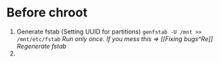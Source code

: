 # Before chroot
1. Generate fstab (Setting UUID for partitions)
`genfstab -U /mnt >> /mnt/etc/fstab`
*Run only once. If you mess this => [[Fixing bugs^Re]] Regenerate fstab*
2. 